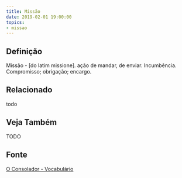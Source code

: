 ```yaml
---
title: Missão
date: 2019-02-01 19:00:00
topics:
- missao
---
```


## Definição
Missão - [do latim missione]. ação de mandar, de enviar. Incumbência.
Compromisso; obrigação; encargo. 

## Relacionado
todo

## Veja Também
TODO

## Fonte
[O Consolador - Vocabulário](http://www.oconsolador.com.br/linkfixo/vocabulario/principal.html)
